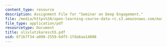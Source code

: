 ```yaml
---
content_type: resource
description: Assignment File for "Seminar on Deep Engagement."
file: /media/https%3A/open-learning-course-data-rc.s3.amazonaws.com/mas-961-seminar-on-deep-engagement-fall-2004/6f1b7f34a09825596df51fda6aa14808_olivlutzkaresch5.pdf
file_type: application/pdf
resourcetype: Document
title: olivlutzkaresch5.pdf
uid: 6f1b7f34-a098-2559-6df5-1fda6aa14808
---
```


